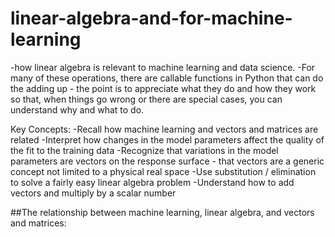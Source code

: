 # linear-algebra-and-for-machine-learning

-how linear algebra is relevant to machine learning and data science.
-For many of these operations, there are callable functions in Python that can do the adding up - the point is to appreciate what they do and how they work so that, when things go wrong or there are special cases, you can understand why and what to do.


Key Concepts:
-Recall how machine learning and vectors and matrices are related
-Interpret how changes in the model parameters affect the quality of the fit to the training data
-Recognize that variations in the model parameters are vectors on the response surface - that vectors are a generic concept not limited to a physical real space
-Use substitution / elimination to solve a fairly easy linear algebra problem
-Understand how to add vectors and multiply by a scalar number


##The relationship between machine learning, linear algebra, and vectors and matrices:

